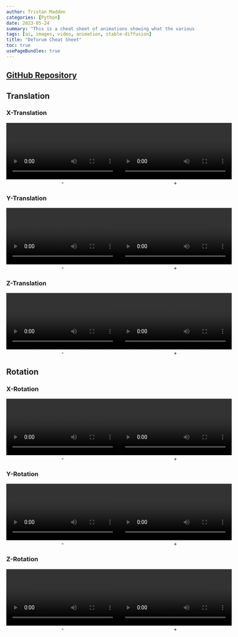 ```yaml
---
author: Tristan Madden
categories: [Python]
date: 2023-05-24
summary: "This is a cheat sheet of animations showing what the various 3D translation and rotation settings do in Deforum Stable Diffusion."
tags: [ai, images, video, animation, stable-diffusion]
title: "Deforum Cheat Sheet"
toc: true
usePageBundles: true
---
```


## <a href="https://github.com/deforum-art/sd-webui-deforum">GitHub Repository</a>

## Translation

### X-Translation

<div style="display: flex;">
    <div style="text-align: center;">
    <video controls autoplay loop>
        <source src="Translation -X.mp4" type="video/mp4">
        <!-- Optional: Display this text if the browser can't play the video. -->
        Sorry, your browser doesn't support embedded videos.
    </video>
        -</div>
        <div style="text-align: center;">
    <video controls autoplay loop>
        <source src="Translation X.mp4" type="video/mp4">
        <!-- Optional: Display this text if the browser can't play the video. -->
        Sorry, your browser doesn't support embedded videos.
    </video>
     +</div>
</div>

### Y-Translation

<div style="display: flex;">
    <div style="text-align: center;">
    <video controls autoplay loop>
        <source src="Translation -Y.mp4" type="video/mp4">
        <!-- Optional: Display this text if the browser can't play the video. -->
        Sorry, your browser doesn't support embedded videos.
    </video>
        -</div>
        <div style="text-align: center;">
    <video controls autoplay loop>
        <source src="Translation Y.mp4" type="video/mp4">
        <!-- Optional: Display this text if the browser can't play the video. -->
        Sorry, your browser doesn't support embedded videos.
    </video>
     +</div>
</div>

### Z-Translation

<div style="display: flex;">
    <div style="text-align: center;">
    <video controls autoplay loop>
        <source src="Translation -Z.mp4" type="video/mp4">
        <!-- Optional: Display this text if the browser can't play the video. -->
        Sorry, your browser doesn't support embedded videos.
    </video>
        -</div>
        <div style="text-align: center;">
    <video controls autoplay loop>
        <source src="Translation Z.mp4" type="video/mp4">
        <!-- Optional: Display this text if the browser can't play the video. -->
        Sorry, your browser doesn't support embedded videos.
    </video>
     +</div>
</div>

## Rotation

### X-Rotation

<div style="display: flex;">
    <div style="text-align: center;">
    <video controls autoplay loop>
        <source src="Rotation -X.mp4" type="video/mp4">
        <!-- Optional: Display this text if the browser can't play the video. -->
        Sorry, your browser doesn't support embedded videos.
    </video>
        -</div>
        <div style="text-align: center;">
    <video controls autoplay loop>
        <source src="Rotation X.mp4" type="video/mp4">
        <!-- Optional: Display this text if the browser can't play the video. -->
        Sorry, your browser doesn't support embedded videos.
    </video>
     +</div>
</div>

### Y-Rotation

<div style="display: flex;">
    <div style="text-align: center;">
    <video controls autoplay loop>
        <source src="Rotation -Y.mp4" type="video/mp4">
        <!-- Optional: Display this text if the browser can't play the video. -->
        Sorry, your browser doesn't support embedded videos.
    </video>
        -</div>
        <div style="text-align: center;">
    <video controls autoplay loop>
        <source src="Rotation Y.mp4" type="video/mp4">
        <!-- Optional: Display this text if the browser can't play the video. -->
        Sorry, your browser doesn't support embedded videos.
    </video>
     +</div>
</div>

### Z-Rotation

<div style="display: flex;">
    <div style="text-align: center;">
    <video controls autoplay loop>
        <source src="Rotation -Z.mp4" type="video/mp4">
        <!-- Optional: Display this text if the browser can't play the video. -->
        Sorry, your browser doesn't support embedded videos.
    </video>
        -</div>
        <div style="text-align: center;">
    <video controls autoplay loop>
        <source src="Rotation Z.mp4" type="video/mp4">
        <!-- Optional: Display this text if the browser can't play the video. -->
        Sorry, your browser doesn't support embedded videos.
    </video>
     +</div>
</div>